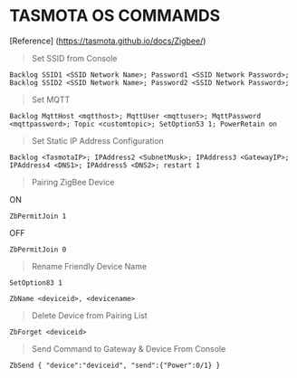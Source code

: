 # TASMOTA OS COMMAMDS

[Reference] (https://tasmota.github.io/docs/Zigbee/)

> Set SSID from Console
```
Backlog SSID1 <SSID Network Name>; Password1 <SSID Network Password>;
Backlog SSID2 <SSID Network Name>; Password2 <SSID Network Password>;
```

> Set MQTT 
```
Backlog MqttHost <mqtthost>; MqttUser <mqttuser>; MqttPassword <mqttpassword>; Topic <customtopic>; SetOption53 1; PowerRetain on
```

> Set Static IP Address Configuration 
```
Backlog <TasmotaIP>; IPAddress2 <SubnetMusk>; IPAddress3 <GatewayIP>; IPAddress4 <DNS1>; IPAddress5 <DNS2>; restart 1
```

> Pairing ZigBee Device

ON
```
ZbPermitJoin 1
```
OFF
```
ZbPermitJoin 0
```

> Rename Friendly Device Name
```
SetOption83 1
```
```
ZbName <deviceid>, <devicename>
```

> Delete Device from Pairing List
```
ZbForget <deviceid>
```

> Send Command to Gateway & Device
From Console
```
ZbSend { "device":"deviceid", "send":{"Power":0/1} }
```

